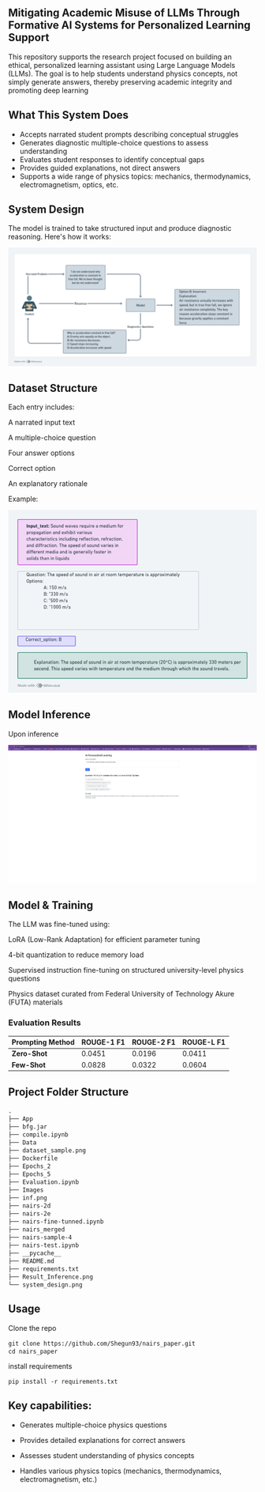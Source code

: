 ## Mitigating Academic Misuse of LLMs Through Formative AI Systems for Personalized Learning Support
This repository supports the research project focused on building an ethical, personalized learning assistant using Large Language Models (LLMs). The goal is to help students understand physics concepts, not simply generate answers, thereby preserving academic integrity and promoting deep learning

## What This System Does
- Accepts narrated student prompts describing conceptual struggles
- Generates diagnostic multiple-choice questions to assess understanding
- Evaluates student responses to identify conceptual gaps
- Provides guided explanations, not direct answers
- Supports a wide range of physics topics: mechanics, thermodynamics, electromagnetism, optics, etc.
## System Design
The model is trained to take structured input and produce diagnostic reasoning. Here's how it works:

![System Design](./system_design.png)

## Dataset Structure
Each entry includes:

A narrated input text

A multiple-choice question

Four answer options

Correct option

An explanatory rationale

Example:

![Dataset Structure](./dataset_sample.png)

## Model Inference
Upon inference

![Result_Inference](./Result_Inference.png)

## Model & Training
The LLM was fine-tuned using:

LoRA (Low-Rank Adaptation) for efficient parameter tuning

4-bit quantization to reduce memory load

Supervised instruction fine-tuning on structured university-level physics questions

Physics dataset curated from Federal University of Technology Akure (FUTA) materials

### Evaluation Results

| Prompting Method | ROUGE-1 F1 | ROUGE-2 F1 | ROUGE-L F1 |
|------------------|------------|------------|------------|
| **Zero-Shot**    | 0.0451     | 0.0196     | 0.0411     |
| **Few-Shot**     | 0.0828     | 0.0322     | 0.0604     |


## Project Folder Structure
```
.
├── App
├── bfg.jar
├── compile.ipynb
├── Data
├── dataset_sample.png
├── Dockerfile
├── Epochs_2
├── Epochs_5
├── Evaluation.ipynb
├── Images
├── inf.png
├── nairs-2d
├── nairs-2e
├── nairs-fine-tunned.ipynb
├── nairs_merged
├── nairs-sample-4
├── nairs-test.ipynb
├── __pycache__
├── README.md
├── requirements.txt
├── Result_Inference.png
└── system_design.png
```
## Usage
Clone the repo
```
git clone https://github.com/Shegun93/nairs_paper.git
cd nairs_paper
```
install requirements
```
pip install -r requirements.txt
```

## Key capabilities:

- Generates multiple-choice physics questions

- Provides detailed explanations for correct answers

- Assesses student understanding of physics concepts

- Handles various physics topics (mechanics, thermodynamics, electromagnetism, etc.)
